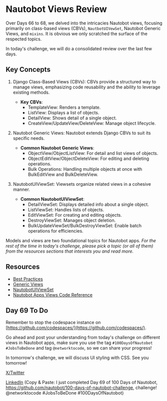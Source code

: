 # Nautobot Views Review

Over Days 66 to 68, we delved into the intricacies Nautobot views, focusing primarily on class-based views (CBVs), `NautbotUIVewSet`, Nautobot Generic Views, and `mixins`. It is obvious we only scratched the surface of the respected topics. 

In today's challenge, we will do a consolidated review over the last few days.

## Key Concepts

1. Django Class-Based Views (CBVs): CBVs provide a structured way to manage views, emphasizing code reusability and the ability to leverage existing methods.
    - **Key CBVs**:
        - TemplateView: Renders a template.
        - ListView: Displays a list of objects.
        - DetailView: Shows detail of a single object.
        - CreateView/UpdateView/DeleteView: Manage object lifecycle.

2. Nautobot Generic Views: Nautobot extends Django CBVs to suit its specific needs.
    - **Common Nautobot Generic Views**:
        - ObjectView/ObjectListView: For detail and list views of objects.
        - ObjectEditView/ObjectDeleteView: For editing and deleting operations.
        - Bulk Operations: Handling multiple objects at once with BulkEditView and BulkDeleteView.

3. NautobotUIViewSet: Viewsets organize related views in a cohesive manner.
    - **Common NautobotUIViewSet**:
        - DetailViewSet: Displays detailed info about a single object.
        - ListViewSet: Handles lists of objects.
        - EditViewSet: For creating and editing objects.
        - DestroyViewSet: Manages object deletion.
        - BulkUpdateViewSet/BulkDestroyViewSet: Enable batch operations for efficiencies.

Models and views are two foundational topics for Nautobot apps. *For the rest of the time in today's challenge, please pick a topic (or all of them) from the resources sections that interests you and read more.* 

## Resources
- [Best Practices](https://docs.nautobot.com/projects/core/en/stable/development/core/best-practices/)
- [Generic Views](https://docs.nautobot.com/projects/core/en/stable/development/core/generic-views/)
- [NautobotUIViewSet](https://docs.nautobot.com/projects/core/en/stable/development/apps/api/views/nautobotuiviewset/)
- [Nautobot Apps Views Code Reference](https://docs.nautobot.com/projects/core/en/stable/code-reference/nautobot/apps/views/#nautobot.apps.views.BulkCreateView)


## Day 69 To Do

Remember to stop the codespace instance on [https://github.com/codespaces/](https://github.com/codespaces/). 

Go ahead and post your understanding from today's challenge on different views in Nautobot apps, make sure you use the tag `#100DaysOfNautobot` `#JobsToBeDone` and tag `@networktocode`, so we can share your progress! 

In tomorrow's challenge, we will discuss UI styling with CSS. See you tomorrow! 

[X/Twitter](<https://twitter.com/intent/tweet?url=https://github.com/nautobot/100-days-of-nautobot&text=I+just+completed+Day+69+of+the+100+days+of+nautobot+challenge+!&hashtags=100DaysOfNautobot,JobsToBeDone>)

[LinkedIn](https://www.linkedin.com/) (Copy & Paste: I just completed Day 69 of 100 Days of Nautobot, https://github.com/nautobot/100-days-of-nautobot-challenge, challenge! @networktocode #JobsToBeDone #100DaysOfNautobot) 